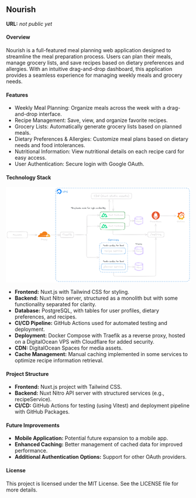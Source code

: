 ## Nourish

**URL:** *not public yet*

#### Overview

Nourish is a full-featured meal planning web application designed to streamline the meal preparation process. Users can plan their meals, manage grocery lists, and save recipes based on dietary preferences and allergies. With an intuitive drag-and-drop dashboard, this application provides a seamless experience for managing weekly meals and grocery needs.

#### Features

- Weekly Meal Planning: Organize meals across the week with a drag-and-drop interface.
- Recipe Management: Save, view, and organize favorite recipes.
- Grocery Lists: Automatically generate grocery lists based on planned meals.
- Dietary Preferences & Allergies: Customize meal plans based on dietary needs and food intolerances.
- Nutritional Information: View nutritional details on each recipe card for easy access.
- User Authentication: Secure login with Google OAuth.

#### Technology Stack

![Architecture Diagram](public/architecture.png)

- **Frontend:** Nuxt.js with Tailwind CSS for styling.
- **Backend:** Nuxt Nitro server, structured as a monolith but with some functionality separated for clarity.
- **Database:** PostgreSQL, with tables for user profiles, dietary preferences, and recipes.
- **CI/CD Pipeline:** GitHub Actions used for automated testing and deployment.
- **Deployment:** Docker Compose with Traefik as a reverse proxy, hosted on a DigitalOcean VPS with Cloudflare for added security.
- **CDN:** DigitalOcean Spaces for media assets.
- **Cache Management:** Manual caching implemented in some services to optimize recipe information retrieval.

#### Project Structure

- **Frontend:** Nuxt.js project with Tailwind CSS.
- **Backend:** Nuxt Nitro API server with structured services (e.g., recipeService).
- **CI/CD:** GitHub Actions for testing (using Vitest) and deployment pipeline with GitHub Packages.

#### Future Improvements

- **Mobile Application:** Potential future expansion to a mobile app.
- **Enhanced Caching:** Better management of cached data for improved performance.
- **Additional Authentication Options:** Support for other OAuth providers.

#### License

This project is licensed under the MIT License. See the LICENSE file for more details.
